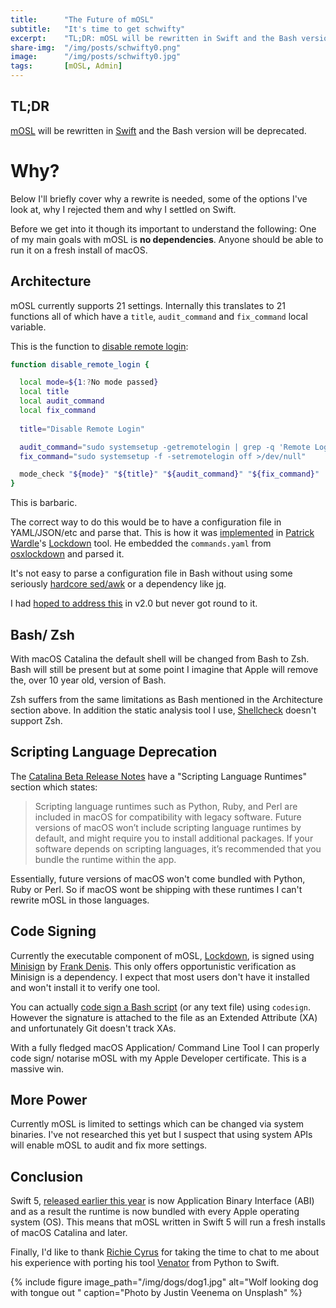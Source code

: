 ```yaml
---
title:		"The Future of mOSL"
subtitle:	"It's time to get schwifty"
excerpt:	"TL;DR: mOSL will be rewritten in Swift and the Bash version will be deprecated."
share-img:	"/img/posts/schwifty0.png"
image:		"/img/posts/schwifty0.jpg"
tags:		[mOSL, Admin]
---
```


## TL;DR

[mOSL](https://github.com/0xmachos/mOSL) will be rewritten in [Swift](https://developer.apple.com/swift/) and the Bash version will be deprecated.

# Why?

Below I'll briefly cover why a rewrite is needed, some of the options I've look at, why I rejected them and why I settled on Swift. 

Before we get into it though its important to understand the following: One of my main goals with mOSL is **no dependencies**. Anyone should be able to run it on a fresh install of macOS.

## Architecture

mOSL currently supports 21 settings. Internally this translates to 21 functions all of which have a `title`, `audit_command` and `fix_command` local variable.

This is the function to [disable remote login](https://github.com/0xmachos/mOSL/blob/acb2971c0f1e36fb347c8e40545889995ab59920/Lockdown#L608-L621): 

```bash
function disable_remote_login {

  local mode=${1:?No mode passed}
  local title
  local audit_command
  local fix_command
  
  title="Disable Remote Login"

  audit_command="sudo systemsetup -getremotelogin | grep -q 'Remote Login: Off'"
  fix_command="sudo systemsetup -f -setremotelogin off >/dev/null"

  mode_check "${mode}" "${title}" "${audit_command}" "${fix_command}"
}
```

This is barbaric.

The correct way to do this would be to have a configuration file in YAML/JSON/etc and parse that. This is how it was [implemented](https://bitbucket.org/objective-see/lockdown/src/master/Lockdown/3rd-Party/SummitRoute/commands.yaml) in [Patrick Wardle](https://twitter.com/patrickwardle)'s [Lockdown](https://objective-see.com/products/lockdown.html) tool. He embedded the `commands.yaml` from [osxlockdown](https://github.com/SummitRoute/osxlockdown) and parsed it.

It's not easy to parse a configuration file in Bash without using some seriously [hardcore sed/awk](https://gist.github.com/briantjacobs/7753bf850ca5e39be409) or a dependency like [jq](https://stedolan.github.io/jq/).

I had [hoped to address this](https://github.com/0xmachos/mOSL/issues/9) in v2.0 but never got round to it.

## Bash/ Zsh

With macOS Catalina the default shell will be changed from Bash to Zsh. Bash will still be present but at some point I imagine that Apple will remove the, over 10 year old, version of Bash.

Zsh suffers from the same limitations as Bash mentioned in the Architecture section above. In addition the static analysis tool I use, [Shellcheck](https://www.shellcheck.net) doesn't support Zsh. 

## Scripting Language Deprecation

The [Catalina Beta Release Notes](https://developer.apple.com/documentation/macos_release_notes/macos_catalina_10_15_beta_8_release_notes) have a "Scripting Language Runtimes" section which states:

> Scripting language runtimes such as Python, Ruby, and Perl are included in macOS for compatibility with legacy software. Future versions of macOS won’t include scripting language runtimes by default, and might require you to install additional packages. If your software depends on scripting languages, it’s recommended that you bundle the runtime within the app. 

Essentially, future versions of macOS won't come bundled with Python, Ruby or Perl. So if macOS wont be shipping with these runtimes I can't rewrite mOSL in those languages.

## Code Signing

Currently the executable component of mOSL, [Lockdown](), is signed using [Minisign](https://jedisct1.github.io/minisign/) by [Frank Denis](https://twitter.com/jedisct1). This only offers opportunistic verification as Minisign is a dependency. I expect that most users don't have it installed and won't install it to verify one tool.

You can actually [code sign a Bash script](https://carlashley.com/2018/09/23/code-signing-scripts-for-pppc-whitelisting/) (or any text file) using `codesign`. However the signature is attached to the file as an Extended Attribute (XA) and unfortunately Git doesn't track XAs.

With a fully fledged macOS Application/ Command Line Tool I can properly code sign/ notarise mOSL with my Apple Developer certificate. This is a massive win. 

## More Power

Currently mOSL is limited to settings which can be changed via system binaries. I've not researched this yet but I suspect that using system APIs will enable mOSL to audit and fix more settings.

## Conclusion

Swift 5, [released earlier this year](https://swift.org/blog/swift-5-released/) is now Application Binary Interface (ABI) and as a result the runtime is now bundled with every Apple operating system (OS). This means that mOSL written in Swift 5 will run a fresh installs of macOS Catalina and later.

Finally, I'd like to thank [Richie Cyrus](https://twitter.com/rrcyrus) for taking the time to chat to me about his experience with porting his tool [Venator](https://github.com/richiercyrus/Venator) from Python to Swift. 

{% include figure image_path="/img/dogs/dog1.jpg" alt="Wolf looking dog with tongue out " caption="Photo by Justin Veenema on Unsplash" %}

